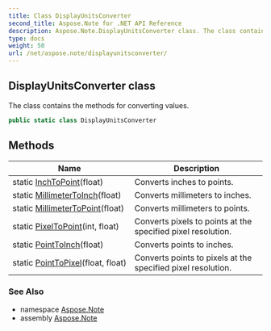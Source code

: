 ```yaml
---
title: Class DisplayUnitsConverter
second_title: Aspose.Note for .NET API Reference
description: Aspose.Note.DisplayUnitsConverter class. The class contains the methods for converting values
type: docs
weight: 50
url: /net/aspose.note/displayunitsconverter/
---
```

## DisplayUnitsConverter class

The class contains the methods for converting values.

```csharp
public static class DisplayUnitsConverter
```

## Methods

| Name | Description |
| --- | --- |
| static [InchToPoint](../../aspose.note/displayunitsconverter/inchtopoint/)(float) | Converts inches to points. |
| static [MillimeterToInch](../../aspose.note/displayunitsconverter/millimetertoinch/)(float) | Converts millimeters to inches. |
| static [MillimeterToPoint](../../aspose.note/displayunitsconverter/millimetertopoint/)(float) | Converts millimeters to points. |
| static [PixelToPoint](../../aspose.note/displayunitsconverter/pixeltopoint/)(int, float) | Converts pixels to points at the specified pixel resolution. |
| static [PointToInch](../../aspose.note/displayunitsconverter/pointtoinch/)(float) | Converts points to inches. |
| static [PointToPixel](../../aspose.note/displayunitsconverter/pointtopixel/)(float, float) | Converts points to pixels at the specified pixel resolution. |

### See Also

* namespace [Aspose.Note](../../aspose.note/)
* assembly [Aspose.Note](../../)


